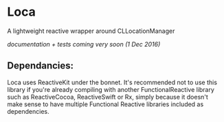 # Loca

A lightweight reactive wrapper around CLLocationManager

_documentation + tests coming very soon (1 Dec 2016)_


## Dependancies:

Loca uses ReactiveKit under the bonnet. It's recommended not to use this library if you're already compiling with another FunctionalReactive library such as ReactiveCocoa, ReactiveSwift or Rx, simply because it doesn't make sense to have multiple Functional Reactive libraries included as dependencies.
